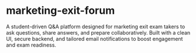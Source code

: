 # marketing-exit-forum
A student-driven Q&amp;A platform designed for marketing exit exam takers to ask questions, share answers, and prepare collaboratively. Built with a clean UI, secure backend, and tailored email notifications to boost engagement and exam readiness.
